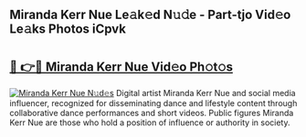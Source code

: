 ## Miranda Kerr Nue Le𝚊k𝚎d N𝚞𝚍e - Part-tjo Vid𝚎o Le𝚊ks Photos iCpvk

# <h2><a href="http://fbaskjz.evod.top/?m=Miranda+Kerr+Nue">🔗 👉🔴 Miranda Kerr Nue Vid𝚎o Ph𝚘t𝚘s</a></h2>

[![Miranda Kerr Nue N𝚞d𝚎s](https://i.imgur.com/8V9OHl7.gif)](http://fbaskjz.evod.top/?m=Miranda+Kerr+Nue)
Digital artist Miranda Kerr Nue and social media influencer, recognized for disseminating dance and lifestyle content through collaborative dance performances and short videos. Public figures Miranda Kerr Nue are those who hold a position of influence or authority in society. 
